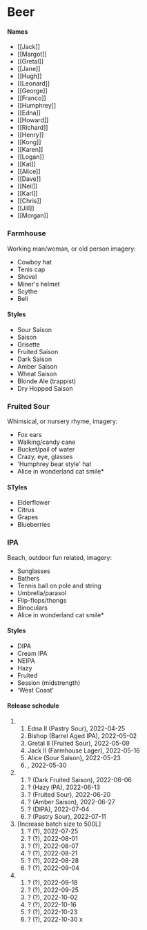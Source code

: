 # Beer
#### Names
- [[Jack]]
- [[Margot]]
- [[Gretal]]
- [[Jane]]
- [[Hugh]]
- [[Leonard]]
- [[George]]
- [[Franco]]
- [[Humphrey]]
- [[Edna]]
- [[Howard]]
- [[Richard]]
- [[Henry]]
- [[Kong]]
- [[Karen]]
- [[Logan]]
- [[Kat]]
- [[Alice]]
- [[Dave]]
- [[Neil]]
- [[Karl]]
- [[Chris]]
- [[Jill]]
- [[Morgan]]


### Farmhouse
Working man/woman, or old person imagery: 
- Cowboy hat
- Tenis cap
- Shovel
- Miner's helmet
- Scythe
- Bell

#### Styles
- Sour Saison
- Saison
- Grisette
- Fruited Saison
- Dark Saison
- Amber Saison
- Wheat Saison
- Blonde Ale (trappist)
- Dry Hopped Saison

### Fruited Sour
Whimsical, or nursery rhyme, imagery:
- Fox ears
- Walking/candy cane
- Bucket/pail of water
- Crazy, eye, glasses
- 'Humphrey bear style' hat
- Alice in wonderland cat smile*

#### STyles
- Elderflower
- Citrus
- Grapes
- Blueberries

### IPA
Beach, outdoor fun related, imagery:
- Sunglasses
- Bathers
- Tennis ball on pole and string
- Umbrella/parasol
- Flip-flops/thongs
- Binoculars
- Alice in wonderland cat smile*

#### Styles
- DIPA
- Cream IPA
- NEIPA
- Hazy
- Fruited
- Session (midstrength)
- 'West Coast'

#### Release schedule
1. 
	1. Edna II (Pastry Sour), 2022-04-25
	2. Bishop (Barrel Aged IPA), 2022-05-02
	3. Gretal II (Fruited Sour), 2022-05-09
	4. Jack II (Farmhouse Lager), 2022-05-16
	5. Alice (Sour Saison), 2022-05-23
	6. , 2022-05-30
2. 
	1. ? (Dark Fruited Saison), 2022-06-06
	2. ? (Hazy IPA), 2022-06-13
	3. ? (Fruited Sour), 2022-06-20
	4. ? (Amber Saison), 2022-06-27
	5. ? (DIPA), 2022-07-04
	6. ? (Pastry Sour), 2022-07-11
3. [Increase batch size to 500L]
	1. ? (?), 2022-07-25
	2. ? (?), 2022-08-01
	3. ? (?), 2022-08-07
	4. ? (?), 2022-08-21
	5. ? (?), 2022-08-28
	6. ? (?), 2022-09-04
4. 
	1. ? (?), 2022-09-18
	2. ? (?), 2022-09-25
	3. ? (?), 2022-10-02
	4. ? (?), 2022-10-16
	5. ? (?), 2022-10-23
	6. ? (?), 2022-10-30 x